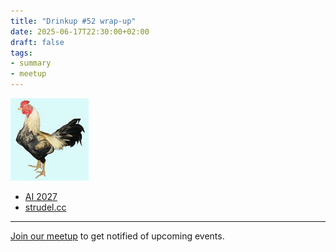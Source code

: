 ```yaml
---
title: "Drinkup #52 wrap-up"
date: 2025-06-17T22:30:00+02:00
draft: false
tags:
- summary
- meetup
---
```


[![](/images/FW3THGYK53HJD5QYPVF6KL55JUGE3ZY6.gif)](https://gifcities.org)

* [AI 2027](https://ai-2027.com/)
* [strudel.cc](https://strudel.cc/)

----

[Join our meetup](https://www.meetup.com/de-DE/leipzig-golang/) to get notified of upcoming events.
